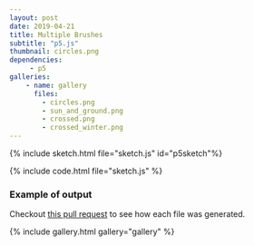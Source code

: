 ```yaml
---
layout: post
date: 2019-04-21
title: Multiple Brushes
subtitle: "p5.js"
thumbnail: circles.png
dependencies:
     - p5
galleries:
    - name: gallery
      files:
        - circles.png
        - sun_and_ground.png
        - crossed.png
        - crossed_winter.png
---
```


<script src="utils.js"></script>
<script src="shape.js"></script>
<script src="brush.js"></script>
{% include sketch.html file="sketch.js" id="p5sketch"%}

{% include code.html file="sketch.js" %}


### Example of output

Checkout [this pull request](https://github.com/BenjaminHabert/rand-on/pull/2) to see how each file was generated.

{% include gallery.html gallery="gallery" %}
